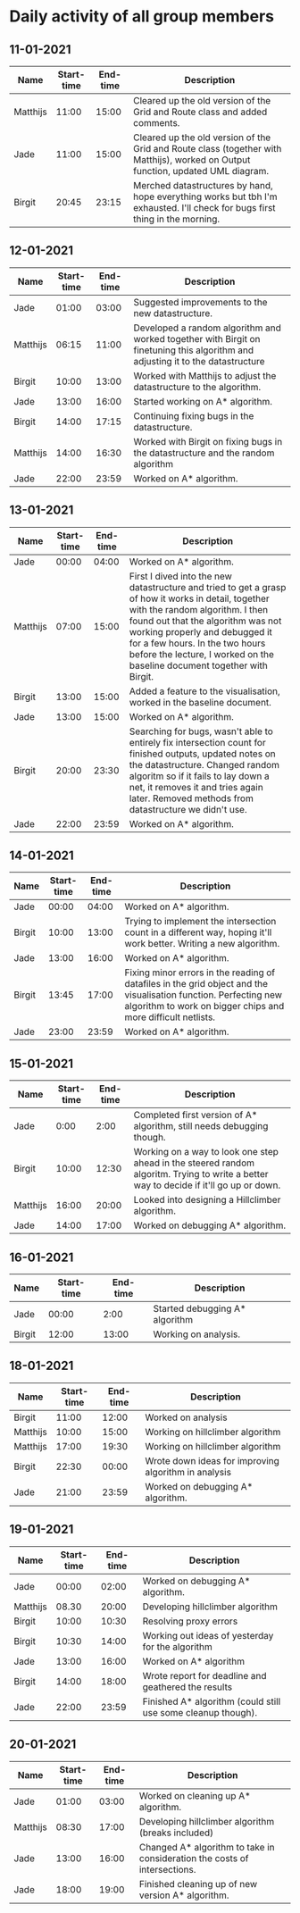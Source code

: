 # Daily activity of all group members

## 11-01-2021

| Name | Start-time | End-time | Description |
| --- | --- | --- | --- |
| Matthijs | 11:00 | 15:00 | Cleared up the old version of the Grid and Route class and added comments. |
| Jade | 11:00 | 15:00 | Cleared up the old version of the Grid and Route class (together with Matthijs), worked on Output function, updated UML diagram. |
| Birgit | 20:45 | 23:15 | Merched datastructures by hand, hope everything works but tbh I'm exhausted. I'll check for bugs first thing in the morning. |

## 12-01-2021

| Name | Start-time | End-time | Description |
| --- | --- | --- | --- |
| Jade | 01:00 | 03:00 | Suggested improvements to the new datastructure.|
| Matthijs | 06:15 | 11:00 | Developed a random algorithm and worked together with Birgit on finetuning this algorithm and adjusting it to the datastructure |
| Birgit | 10:00 | 13:00 | Worked with Matthijs to adjust the datastructure to the algorithm. |
| Jade | 13:00 | 16:00 | Started working on A* algorithm.|
| Birgit | 14:00 | 17:15 | Continuing fixing bugs in the datastructure. |
| Matthijs | 14:00 | 16:30 | Worked with Birgit on fixing bugs in the datastructure and the random algorithm |
| Jade | 22:00 | 23:59 | Worked on A* algorithm.|

## 13-01-2021
| Name | Start-time | End-time | Description |
| --- | --- | --- | --- |
| Jade | 00:00 | 04:00 | Worked on A* algorithm.|
| Matthijs | 07:00 | 15:00 | First I dived into the new datastructure and tried to get a grasp of how it works in detail, together with the random algorithm. I then found out that the algorithm was not working properly and debugged it for a few hours. In the two hours before the lecture, I worked on the baseline document together with Birgit. |
| Birgit | 13:00 | 15:00 | Added a feature to the visualisation, worked in the baseline document. |
| Jade | 13:00 | 15:00 | Worked on A* algorithm. |
| Birgit | 20:00 | 23:30 | Searching for bugs, wasn't able to entirely fix intersection count for finished outputs, updated notes on the datastructure. Changed random algoritm so if it fails to lay down a net, it removes it and tries again later. Removed methods from datastructure we didn't use. |
| Jade | 22:00 | 23:59 | Worked on A* algorithm. |

## 14-01-2021
| Name | Start-time | End-time | Description |
| --- | --- | --- | --- |
| Jade | 00:00 | 04:00 | Worked on A* algorithm.|
| Birgit | 10:00 | 13:00 | Trying to implement the intersection count in a different way, hoping it'll work better. Writing a new algorithm. |
| Jade | 13:00 | 16:00 | Worked on A* algorithm.|
| Birgit | 13:45 | 17:00 | Fixing minor errors in the reading of datafiles in the grid object and the visualisation function. Perfecting new algorithm to work on bigger chips and more difficult netlists. |
| Jade | 23:00 | 23:59 | Worked on A* algorithm.|

## 15-01-2021
| Name | Start-time | End-time | Description |
| --- | --- | --- | --- |
| Jade | 0:00 | 2:00 | Completed first version of A* algorithm, still needs debugging though. |
| Birgit | 10:00 | 12:30 | Working on a way to look one step ahead in the steered random algoritm. Trying to write a better way to decide if it'll go up or down. |
| Matthijs | 16:00 | 20:00 | Looked into designing a Hillclimber algorithm. |
| Jade | 14:00 | 17:00 | Worked on debugging A* algorithm. |

## 16-01-2021
| Name | Start-time | End-time | Description |
| --- | --- | --- | --- |
| Jade | 00:00 | 2:00 | Started debugging A* algorithm |
| Birgit | 12:00 | 13:00 | Working on analysis. |

## 18-01-2021
| Name | Start-time | End-time | Description |
| --- | --- | --- | --- |
| Birgit | 11:00 | 12:00 | Worked on analysis |
| Matthijs | 10:00 | 15:00 | Working on hillclimber algorithm |
| Matthijs | 17:00 | 19:30 | Working on hillclimber algorithm |
| Birgit | 22:30 | 00:00 | Wrote down ideas for improving algorithm in analysis |
| Jade | 21:00 | 23:59 | Worked on debugging A* algorithm. |

## 19-01-2021
| Name | Start-time | End-time | Description |
| --- | --- | --- | --- |
| Jade | 00:00 | 02:00 | Worked on debugging A* algorithm. |
| Matthijs | 08.30 | 20:00 | Developing hillclimber algorithm |
| Birgit | 10:00 | 10:30 | Resolving proxy errors |
| Birgit | 10:30 | 14:00 | Working out ideas of yesterday for the algorithm |
| Jade | 13:00 | 16:00 | Worked on A* algorithm |
| Birgit | 14:00 | 18:00 | Wrote report for deadline and geathered the results |
| Jade | 22:00 | 23:59 | Finished A* algorithm (could still use some cleanup though). |

## 20-01-2021
| Name | Start-time | End-time | Description |
| --- | --- | --- | --- |
| Jade | 01:00 | 03:00 | Worked on cleaning up A* algorithm. |
| Matthijs | 08:30 | 17:00 | Developing hillclimber algorithm (breaks included) |
| Jade | 13:00 | 16:00 | Changed A* algorithm to take in consideration the costs of intersections. |
| Jade | 18:00 | 19:00 | Finished cleaning up of new version A* algorithm. |